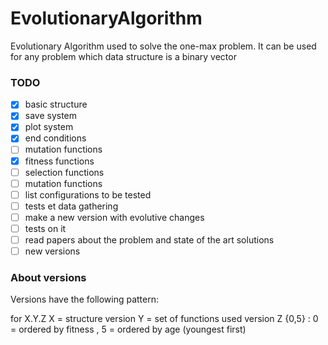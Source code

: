 # EvolutionaryAlgorithm
Evolutionary Algorithm used to solve the one-max problem. It can be used for any problem which data structure is a binary vector

### TODO
 - [x] basic structure
 - [x] save system
 - [x] plot system
 - [x] end conditions
 - [ ] mutation functions
 - [x] fitness functions
 - [ ] selection functions
 - [ ] mutation functions
 - [ ] list configurations to be tested
 - [ ] tests et data gathering
 - [ ] make a new version with evolutive changes
 - [ ] tests on it
 - [ ] read papers about the problem and state of the art solutions
 - [ ] new versions 

 ### About versions

 Versions have the following pattern: 
 
 for X.Y.Z
 X = structure version
 Y = set of functions used version
 Z {0,5} : 0 = ordered by fitness , 5 = ordered by age (youngest first)

